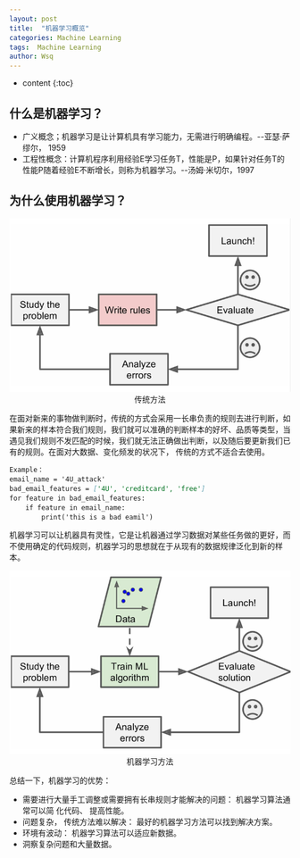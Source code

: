 ```yaml
---
layout: post
title:  "机器学习概览"
categories: Machine Learning
tags:  Machine Learning  
author: Wsq
---
```


* content
{:toc}

## 什么是机器学习？

- 广义概念；机器学习是让计算机具有学习能力，无需进行明确编程。--亚瑟·萨缪尔， 1959
- 工程性概念：计算机程序利用经验E学习任务T，性能是P，如果针对任务T的性能P随着经验E不断增长，则称为机器学习。--汤姆·米切尔，1997

## 为什么使用机器学习？

<center><img alt="传统方法" src="https://raw.githubusercontent.com/Holdwsq/Holdwsq.github.io/master/_pictures/custom_method.jpg"></center>
<center>传统方法</center>

在面对新来的事物做判断时，传统的方式会采用一长串负责的规则去进行判断，如果新来的样本符合我们规则，我们就可以准确的判断样本的好坏、品质等类型，当遇见我们规则不发匹配的时候，我们就无法正确做出判断，以及随后要更新我们已有的规则。在面对大数据、变化频发的状况下，
传统的方式不适合去使用。

```markdown
Example：
email_name = '4U_attack'
bad_email_features = ['4U', 'creditcard', 'free']
for feature in bad_email_features:
    if feature in email_name:
        print('this is a bad eamil')
```

机器学习可以让机器具有灵性，它是让机器通过学习数据对某些任务做的更好，而不使用确定的代码规则，机器学习的思想就在于从现有的数据规律泛化到新的样本。

<center><img alt="机器学习方法" src="https://raw.githubusercontent.com/Holdwsq/Holdwsq.github.io/master/_pictures/ml_method2.jpg"></center>
<center>机器学习方法</center>

总结一下，机器学习的优势：

- 需要进行大量手工调整或需要拥有长串规则才能解决的问题： 机器学习算法通常可以简
化代码、 提高性能。
- 问题复杂， 传统方法难以解决： 最好的机器学习方法可以找到解决方案。
- 环境有波动： 机器学习算法可以适应新数据。
- 洞察复杂问题和大量数据。
